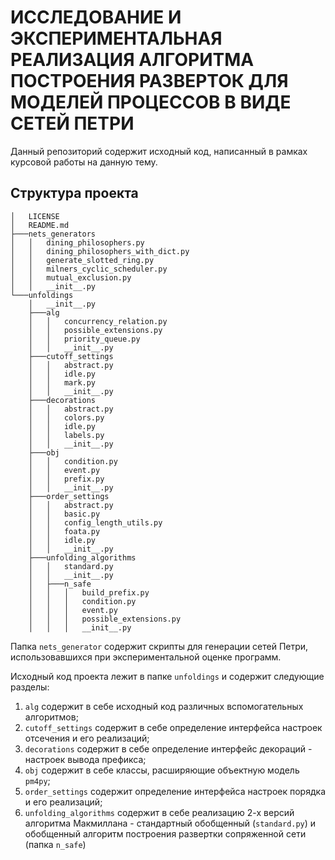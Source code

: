 # ИССЛЕДОВАНИЕ И ЭКСПЕРИМЕНТАЛЬНАЯ РЕАЛИЗАЦИЯ АЛГОРИТМА ПОСТРОЕНИЯ РАЗВЕРТОК ДЛЯ МОДЕЛЕЙ ПРОЦЕССОВ В ВИДЕ СЕТЕЙ ПЕТРИ
Данный репозиторий содержит исходный код, написанный в рамках курсовой работы на данную тему.

## Структура проекта

```
│   LICENSE
│   README.md
├───nets_generators
│   │   dining_philosophers.py
│   │   dining_philosophers_with_dict.py
│   │   generate_slotted_ring.py
│   │   milners_cyclic_scheduler.py
│   │   mutual_exclusion.py
│   │   __init__.py
└───unfoldings
    │   __init__.py
    ├───alg
    │   │   concurrency_relation.py
    │   │   possible_extensions.py
    │   │   priority_queue.py
    │   │   __init__.py
    ├───cutoff_settings
    │   │   abstract.py
    │   │   idle.py
    │   │   mark.py
    │   │   __init__.py
    ├───decorations
    │   │   abstract.py
    │   │   colors.py
    │   │   idle.py
    │   │   labels.py
    │   │   __init__.py
    ├───obj
    │   │   condition.py
    │   │   event.py
    │   │   prefix.py
    │   │   __init__.py
    ├───order_settings
    │   │   abstract.py
    │   │   basic.py
    │   │   config_length_utils.py
    │   │   foata.py
    │   │   idle.py
    │   │   __init__.py
    ├───unfolding_algorithms
    │   │   standard.py
    │   │   __init__.py
    │   ├───n_safe
    │   │   │   build_prefix.py
    │   │   │   condition.py
    │   │   │   event.py
    │   │   │   possible_extensions.py
    │   │   │   __init__.py
```

Папка `nets_generator` содержит скрипты для генерации сетей Петри, использовавшихся при экспериментальной оценке программ.

Исходный код проекта лежит в папке `unfoldings` и содержит следующие разделы:

1. `alg` содержит в себе исходный код различных вспомогательных алгоритмов;
2. `cutoff_settings` содержит в себе определение интерфейса настроек отсечения и его реализаций;
3. `decorations` содержит в себе определение интерфейс декораций - настроек вывода префикса;
4. `obj` содержит в себе классы, расширяющие объектную модель `pm4py`;
5. `order_settings` содержит определение интерфейса настроек порядка и его реализаций;
6. `unfolding_algorithms` содержит в себе реализацию 2-х версий алгоритма Макмиллана - стандартный обобщенный (`standard.py`) и обобщенный алгоритм построения развертки сопряженной сети (папка `n_safe`)

